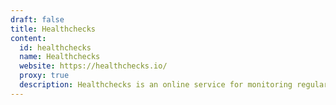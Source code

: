 ```yaml
---
draft: false
title: Healthchecks
content:
  id: healthchecks
  name: Healthchecks
  website: https://healthchecks.io/
  proxy: true
  description: Healthchecks is an online service for monitoring regularly running tasks such as cron jobs.
---
```

